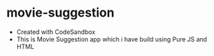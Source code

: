 # movie-suggestion
* Created with CodeSandbox
* This is Movie Suggestion app which i have build using Pure JS and HTML
